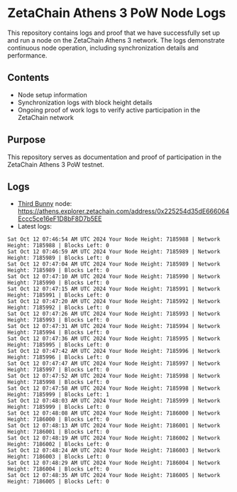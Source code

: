 # ZetaChain Athens 3 PoW Node Logs
This repository contains logs and proof that we have successfully set up and run a node on the ZetaChain Athens 3 network. The logs demonstrate continuous node operation, including synchronization details and performance.

## Contents
- Node setup information
- Synchronization logs with block height details
- Ongoing proof of work logs to verify active participation in the ZetaChain network

## Purpose
This repository serves as documentation and proof of participation in the ZetaChain Athens 3 PoW testnet.

## Logs

- [Third Bunny](https://thirdbunny.xyz/) node: https://athens.explorer.zetachain.com/address/0x225254d35dE666064Eccc5ce16eF1D8bF8D7b5EE
- Latest logs:
```
Sat Oct 12 07:46:54 AM UTC 2024 Your Node Height: 7185988 | Network Height: 7185988 | Blocks Left: 0
Sat Oct 12 07:46:59 AM UTC 2024 Your Node Height: 7185989 | Network Height: 7185989 | Blocks Left: 0
Sat Oct 12 07:47:04 AM UTC 2024 Your Node Height: 7185989 | Network Height: 7185989 | Blocks Left: 0
Sat Oct 12 07:47:10 AM UTC 2024 Your Node Height: 7185990 | Network Height: 7185990 | Blocks Left: 0
Sat Oct 12 07:47:15 AM UTC 2024 Your Node Height: 7185991 | Network Height: 7185991 | Blocks Left: 0
Sat Oct 12 07:47:20 AM UTC 2024 Your Node Height: 7185992 | Network Height: 7185992 | Blocks Left: 0
Sat Oct 12 07:47:26 AM UTC 2024 Your Node Height: 7185993 | Network Height: 7185993 | Blocks Left: 0
Sat Oct 12 07:47:31 AM UTC 2024 Your Node Height: 7185994 | Network Height: 7185994 | Blocks Left: 0
Sat Oct 12 07:47:36 AM UTC 2024 Your Node Height: 7185995 | Network Height: 7185995 | Blocks Left: 0
Sat Oct 12 07:47:42 AM UTC 2024 Your Node Height: 7185996 | Network Height: 7185996 | Blocks Left: 0
Sat Oct 12 07:47:47 AM UTC 2024 Your Node Height: 7185997 | Network Height: 7185997 | Blocks Left: 0
Sat Oct 12 07:47:52 AM UTC 2024 Your Node Height: 7185998 | Network Height: 7185998 | Blocks Left: 0
Sat Oct 12 07:47:58 AM UTC 2024 Your Node Height: 7185998 | Network Height: 7185999 | Blocks Left: 1
Sat Oct 12 07:48:03 AM UTC 2024 Your Node Height: 7185999 | Network Height: 7185999 | Blocks Left: 0
Sat Oct 12 07:48:08 AM UTC 2024 Your Node Height: 7186000 | Network Height: 7186000 | Blocks Left: 0
Sat Oct 12 07:48:13 AM UTC 2024 Your Node Height: 7186001 | Network Height: 7186001 | Blocks Left: 0
Sat Oct 12 07:48:19 AM UTC 2024 Your Node Height: 7186002 | Network Height: 7186002 | Blocks Left: 0
Sat Oct 12 07:48:24 AM UTC 2024 Your Node Height: 7186003 | Network Height: 7186003 | Blocks Left: 0
Sat Oct 12 07:48:29 AM UTC 2024 Your Node Height: 7186004 | Network Height: 7186004 | Blocks Left: 0
Sat Oct 12 07:48:35 AM UTC 2024 Your Node Height: 7186005 | Network Height: 7186005 | Blocks Left: 0
```

